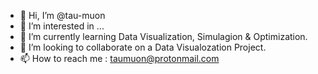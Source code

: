- 👋 Hi, I’m @tau-muon
- 👀 I’m interested in ...
- 🌱 I’m currently learning Data Visualization, Simulagion & Optimization.
- 💞️ I’m looking to collaborate on a Data Visualozation Project.
- 📫 How to reach me : taumuon@protonmail.com

<!---
tau-muon/tau-muon is a ✨ special ✨ repository because its `README.md` (this file) appears on your GitHub profile.
You can click the Preview link to take a look at your changes.
--->
